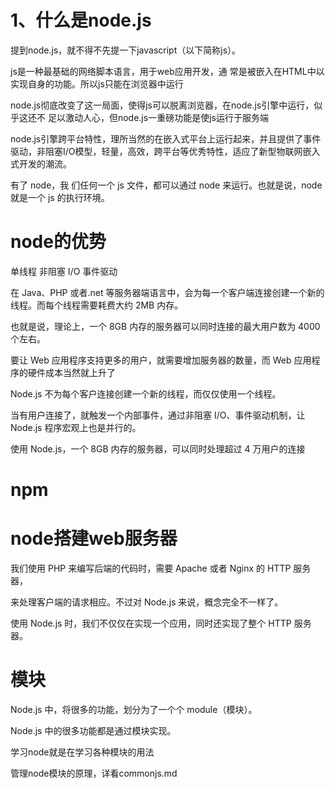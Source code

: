 

# 1、什么是node.js

提到node.js，就不得不先提一下javascript（以下简称js）。

js是一种最基础的网络脚本语言，用于web应用开发，通 常是被嵌入在HTML中以实现自身的功能。所以js只能在浏览器中运行

node.js彻底改变了这一局面，使得js可以脱离浏览器，在node.js引擎中运行，似乎这还不 足以激动人心，但node.js一重磅功能是使js运行于服务端

node.js引擎跨平台特性，理所当然的在嵌入式平台上运行起来，并且提供了事件 驱动，非阻塞I/O模型，轻量，高效，跨平台等优秀特性，适应了新型物联网嵌入式开发的潮流。

有了 node，我
们任何一个 js 文件，都可以通过 node 来运行。也就是说，node 就是一个 js 的执行环境。




# node的优势

单线程 非阻塞 I/O 事件驱动

在 Java、PHP 或者.net 等服务器端语言中，会为每一个客户端连接创建一个新的线程。而每个线程需要耗费大约 2MB 内存。

也就是说，理论上，一个 8GB 内存的服务器可以同时连接的最大用户数为 4000 个左右。

要让 Web 应用程序支持更多的用户，就需要增加服务器的数量，而 Web 应用程序的硬件成本当然就上升了


Node.js 不为每个客户连接创建一个新的线程，而仅仅使用一个线程。

当有用户连接了，就触发一个内部事件，通过非阻塞 I/O、事件驱动机制，让 Node.js 程序宏观上也是并行的。

使用 Node.js，一个 8GB 内存的服务器，可以同时处理超过 4 万用户的连接




# npm





# node搭建web服务器

我们使用 PHP 来编写后端的代码时，需要 Apache 或者 Nginx 的 HTTP 服务器，

来处理客户端的请求相应。不过对 Node.js 来说，概念完全不一样了。

使用 Node.js 时，我们不仅仅在实现一个应用，同时还实现了整个 HTTP 服务器。




# 模块

Node.js 中，将很多的功能，划分为了一个个 module（模块）。

Node.js 中的很多功能都是通过模块实现。

学习node就是在学习各种模块的用法

管理node模块的原理，详看commonjs.md



















